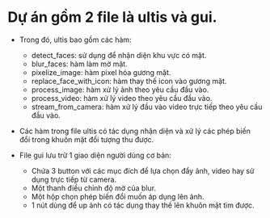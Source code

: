 # Dự án gồm 2 file là ultis và gui. 
- Trong đó, ultis bao gồm các hàm:
    - detect_faces: sử dụng để nhận diện khu vực có mặt.
    - blur_faces: hàm làm mờ mặt.
    - pixelize_image: hàm pixel hóa gương mặt.
    - replace_face_with_icon: hàm thay thế icon vào gương mặt.
    -  process_image: hàm xử lý ảnh theo yêu cầu đầu vào.
    - process_video: hàm xử lý video theo yêu cầu đầu vào.
    - stream_from_camera: hàm xử lý đầu vào video trực tiếp theo yêu cầu đầu vào.
- Các hàm trong file ultis có tác dụng nhận diện và xử lý các phép biến đổi trong khuôn mặt đối tượng thu được.

- File gui lưu trữ 1 giao diện người dùng cơ bản:
    - Chứa 3 button với các mục đích để lựa chọn đẩy ảnh, video hay sử dụng trực tiếp từ camera.
    - Một thanh điều chỉnh độ mờ của blur.
    - Một hộp chọn phép biến đổi muốn áp dụng lên ảnh.
    - 1 nút dùng để up ảnh có tác dụng thay thế lên khuôn mặt tìm được.

